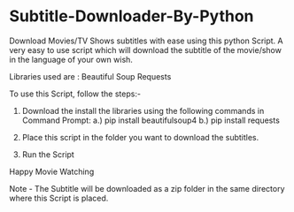 # Subtitle-Downloader-By-Python
Download Movies/TV Shows subtitles with ease using this python Script.
A very easy to use script which will download the subtitle of the movie/show in the language of your own wish.

Libraries used are :
Beautiful Soup
Requests

To use this Script, follow the steps:-
1. Download the install the libraries using the following commands in Command Prompt:
a.) pip install beautifulsoup4
b.) pip install requests
    
2. Place this script in the folder you want to download the subtitles.

3. Run the Script

Happy Movie Watching

Note - The Subtitle will be downloaded as a zip folder in the same directory where this Script is placed.
